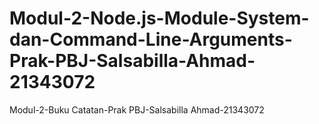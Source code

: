# Modul-2-Node.js-Module-System-dan-Command-Line-Arguments-Prak-PBJ-Salsabilla-Ahmad-21343072
Modul-2-Buku Catatan-Prak PBJ-Salsabilla Ahmad-21343072
